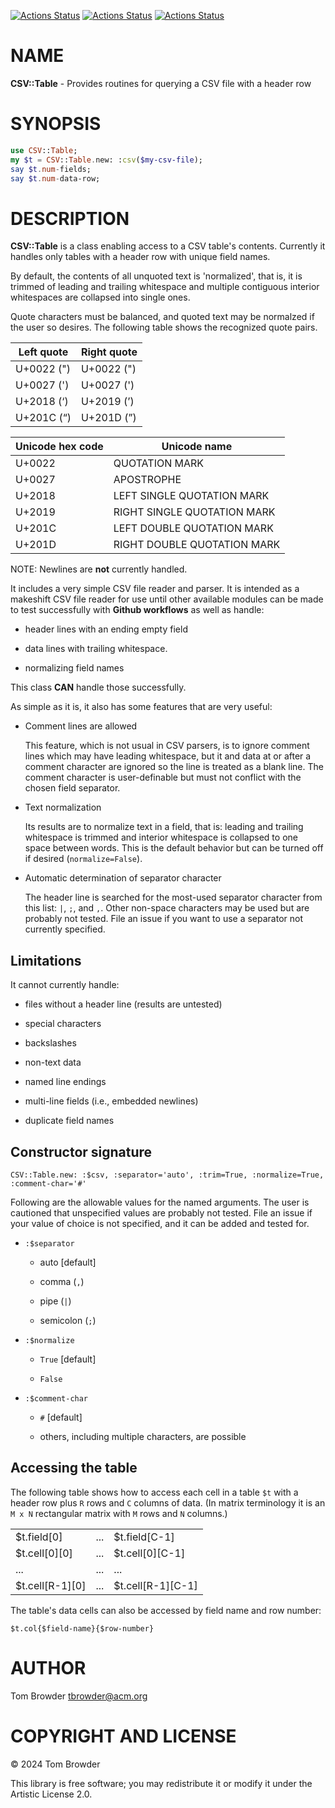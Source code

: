 [![Actions Status](https://github.com/tbrowder/CSV-Table/actions/workflows/linux.yml/badge.svg)](https://github.com/tbrowder/CSV-Table/actions) [![Actions Status](https://github.com/tbrowder/CSV-Table/actions/workflows/macos.yml/badge.svg)](https://github.com/tbrowder/CSV-Table/actions) [![Actions Status](https://github.com/tbrowder/CSV-Table/actions/workflows/windows.yml/badge.svg)](https://github.com/tbrowder/CSV-Table/actions)

NAME
====

**CSV::Table** - Provides routines for querying a CSV file with a header row

SYNOPSIS
========

```raku
use CSV::Table;
my $t = CSV::Table.new: :csv($my-csv-file);
say $t.num-fields;
say $t.num-data-row;
```

DESCRIPTION
===========

**CSV::Table** is a class enabling access to a CSV table's contents. Currently it handles only tables with a header row with unique field names. 

By default, the contents of all unquoted text is 'normalized', that is, it is trimmed of leading and trailing whitespace and multiple contiguous interior whitespaces are collapsed into single ones.

Quote characters must be balanced, and quoted text may be normalzed if the user so desires. The following table shows the recognized quote pairs.

<table class="pod-table">
<thead><tr>
<th>Left quote</th> <th>Right quote</th>
</tr></thead>
<tbody>
<tr> <td>U+0022 (&#x0022;)</td> <td>U+0022 (&#x0022;)</td> </tr> <tr> <td>U+0027 (&#x0027;)</td> <td>U+0027 (&#x0027;)</td> </tr> <tr> <td>U+2018 (&#x2018;)</td> <td>U+2019 (&#x2019;)</td> </tr> <tr> <td>U+201C (&#x201C;)</td> <td>U+201D (&#x201D;)</td> </tr>
</tbody>
</table>

<table class="pod-table">
<thead><tr>
<th>Unicode hex code</th> <th>Unicode name</th>
</tr></thead>
<tbody>
<tr> <td>U+0022</td> <td>QUOTATION MARK</td> </tr> <tr> <td>U+0027</td> <td>APOSTROPHE</td> </tr> <tr> <td>U+2018</td> <td>LEFT SINGLE QUOTATION MARK</td> </tr> <tr> <td>U+2019</td> <td>RIGHT SINGLE QUOTATION MARK</td> </tr> <tr> <td>U+201C</td> <td>LEFT DOUBLE QUOTATION MARK</td> </tr> <tr> <td>U+201D</td> <td>RIGHT DOUBLE QUOTATION MARK</td> </tr>
</tbody>
</table>

NOTE: Newlines are **not** currently handled. 

It includes a very simple CSV file reader and parser. It is intended as a makeshift CSV file reader for use until other available modules can be made to test successfully with **Github workflows** as well as handle:

  * header lines with an ending empty field

  * data lines with trailing whitespace.

  * normalizing field names

This class **CAN** handle those successfully.

As simple as it is, it also has some features that are very useful:

  * Comment lines are allowed

    This feature, which is not usual in CSV parsers, is to ignore comment lines which may have leading whitespace, but it and data at or after a comment character are ignored so the line is treated as a blank line. The comment character is user-definable but must not conflict with the chosen field separator.

  * Text normalization

    Its results are to normalize text in a field, that is: leading and trailing whitespace is trimmed and interior whitespace is collapsed to one space between words. This is the default behavior but can be turned off if desired (`normalize=False`).

  * Automatic determination of separator character

    The header line is searched for the most-used separator character from this list: `|`, `;`, and `,`. Other non-space characters may be used but are probably not tested. File an issue if you want to use a separator not currently specified.

Limitations
-----------

It cannot currently handle:

  * files without a header line (results are untested)

  * special characters

  * backslashes

  * non-text data

  * named line endings

  * multi-line fields (i.e., embedded newlines)

  * duplicate field names

Constructor signature
---------------------

    CSV::Table.new: :$csv, :separator='auto', :trim=True, :normalize=True, :comment-char='#'

Following are the allowable values for the named arguments. The user is cautioned that unspecified values are probably not tested. File an issue if your value of choice is not specified, and it can be added and tested for.

  * `:$separator`

    * auto [default]

    * comma (`,`)

    * pipe (`|`)

    * semicolon (`;`)

  * `:$normalize`

    * `True` [default]

    * `False`

  * `:$comment-char`

    * `#` [default]

    * others, including multiple characters, are possible

Accessing the table
-------------------

The following table shows how to access each cell in a table `$t` with a header row plus `R` rows and `C` columns of data. (In matrix terminology it is an `M x N` rectangular matrix with `M` rows and `N` columns.)

<table class="pod-table">
<tbody>
<tr> <td>$t.field[0]</td> <td>...</td> <td>$t.field[C-1]</td> </tr> <tr> <td>$t.cell[0][0]</td> <td>...</td> <td>$t.cell[0][C-1]</td> </tr> <tr> <td>...</td> <td>...</td> <td>...</td> </tr> <tr> <td>$t.cell[R-1][0]</td> <td>...</td> <td>$t.cell[R-1][C-1]</td> </tr>
</tbody>
</table>

The table's data cells can also be accessed by field name and row number:

    $t.col{$field-name}{$row-number}

AUTHOR
======

Tom Browder <tbrowder@acm.org>

COPYRIGHT AND LICENSE
=====================

© 2024 Tom Browder

This library is free software; you may redistribute it or modify it under the Artistic License 2.0.

